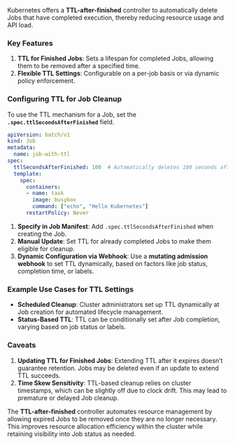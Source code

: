 
Kubernetes offers a **TTL-after-finished** controller to automatically delete Jobs that have completed execution, thereby reducing resource usage and API load.

### Key Features

1. **TTL for Finished Jobs**: Sets a lifespan for completed Jobs, allowing them to be removed after a specified time.
2. **Flexible TTL Settings**: Configurable on a per-job basis or via dynamic policy enforcement.

### Configuring TTL for Job Cleanup

To use the TTL mechanism for a Job, set the **`.spec.ttlSecondsAfterFinished`** field. 

```yaml
apiVersion: batch/v1
kind: Job
metadata:
  name: job-with-ttl
spec:
  ttlSecondsAfterFinished: 100  # Automatically deletes 100 seconds after completion
  template:
    spec:
      containers:
      - name: task
        image: busybox
        command: ["echo", "Hello Kubernetes"]
      restartPolicy: Never
```

1. **Specify in Job Manifest**: Add `.spec.ttlSecondsAfterFinished` when creating the Job.
2. **Manual Update**: Set TTL for already completed Jobs to make them eligible for cleanup.
3. **Dynamic Configuration via Webhook**: Use a **mutating admission webhook** to set TTL dynamically, based on factors like job status, completion time, or labels.

### Example Use Cases for TTL Settings

- **Scheduled Cleanup**: Cluster administrators set up TTL dynamically at Job creation for automated lifecycle management.
- **Status-Based TTL**: TTL can be conditionally set after Job completion, varying based on job status or labels.

### Caveats

1. **Updating TTL for Finished Jobs**: Extending TTL after it expires doesn’t guarantee retention. Jobs may be deleted even if an update to extend TTL succeeds.
2. **Time Skew Sensitivity**: TTL-based cleanup relies on cluster timestamps, which can be slightly off due to clock drift. This may lead to premature or delayed Job cleanup.

The **TTL-after-finished** controller automates resource management by allowing expired Jobs to be removed once they are no longer necessary. This improves resource allocation efficiency within the cluster while retaining visibility into Job status as needed.
